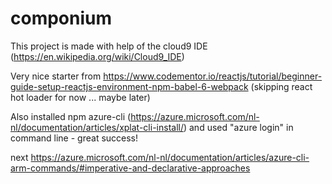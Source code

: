 # componium

This project is made with help of the cloud9 IDE (https://en.wikipedia.org/wiki/Cloud9_IDE)

Very nice starter from https://www.codementor.io/reactjs/tutorial/beginner-guide-setup-reactjs-environment-npm-babel-6-webpack
(skipping react hot loader for now ... maybe later)

Also installed npm azure-cli (https://azure.microsoft.com/nl-nl/documentation/articles/xplat-cli-install/) and used "azure login" in command line - great success!

next https://azure.microsoft.com/nl-nl/documentation/articles/azure-cli-arm-commands/#imperative-and-declarative-approaches

